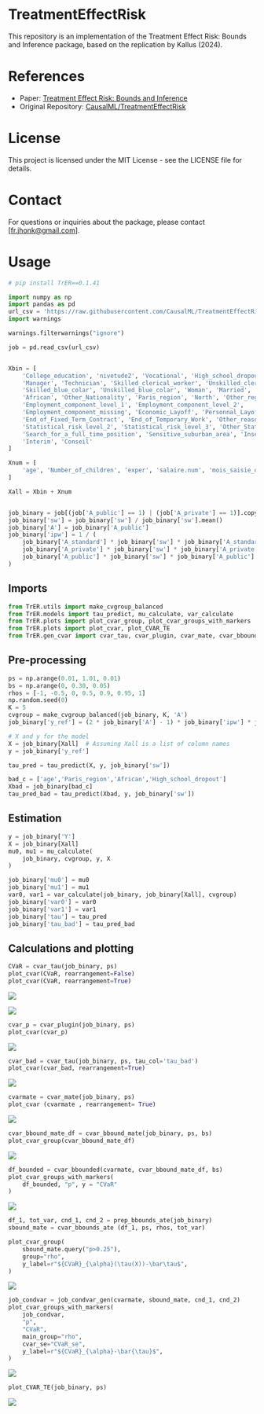 # TreatmentEffectRisk

This repository is an implementation of the Treatment Effect Risk:
Bounds and Inference package, based on the replication by Kallus (2024).

# References

- Paper: [Treatment Effect Risk: Bounds and
  Inference](https://arxiv.org/abs/2201.05893)
- Original Repository:
  [CausalML/TreatmentEffectRisk](https://github.com/CausalML/TreatmentEffectRisk)

# License

This project is licensed under the MIT License - see the LICENSE file
for details.

<!-- ## MAP
&#10;![](./original_pkg/functions.png) -->

# Contact

For questions or inquiries about the package, please contact
\[fr.jhonk@gmail.com\].

# Usage

```python
# pip install TrER==0.1.41
```

```python
import numpy as np
import pandas as pd
url_csv = 'https://raw.githubusercontent.com/CausalML/TreatmentEffectRisk/main/data/behaghel.csv'
import warnings

warnings.filterwarnings("ignore")
```

```python
job = pd.read_csv(url_csv)


Xbin = [
    'College_education', 'nivetude2', 'Vocational', 'High_school_dropout',
    'Manager', 'Technician', 'Skilled_clerical_worker', 'Unskilled_clerical_worker',
    'Skilled_blue_colar', 'Unskilled_blue_colar', 'Woman', 'Married', 'French',
    'African', 'Other_Nationality', 'Paris_region', 'North', 'Other_regions',
    'Employment_component_level_1', 'Employment_component_level_2',
    'Employment_component_missing', 'Economic_Layoff', 'Personnal_Layoff',
    'End_of_Fixed_Term_Contract', 'End_of_Temporary_Work', 'Other_reasons_of_unemployment',
    'Statistical_risk_level_2', 'Statistical_risk_level_3', 'Other_Statistical_risk',
    'Search_for_a_full_time_position', 'Sensitive_suburban_area', 'Insertion',
    'Interim', 'Conseil'
]

Xnum = [
    'age', 'Number_of_children', 'exper', 'salaire.num', 'mois_saisie_occ', 'ndem'
]

Xall = Xbin + Xnum


job_binary = job[(job['A_public'] == 1) | (job['A_private'] == 1)].copy()
job_binary['sw'] = job_binary['sw'] / job_binary['sw'].mean()
job_binary['A'] = job_binary['A_public']
job_binary['ipw'] = 1 / (
    job_binary['A_standard'] * job_binary['sw'] * job_binary['A_standard'].mean() +
    job_binary['A_private'] * job_binary['sw'] * job_binary['A_private'].mean() +
    job_binary['A_public'] * job_binary['sw'] * job_binary['A_public'].mean()
)
```

## Imports

```python
from TrER.utils import make_cvgroup_balanced
from TrER.models import tau_predict, mu_calculate, var_calculate
from TrER.plots import plot_cvar_group, plot_cvar_groups_with_markers
from TrER.plots import plot_cvar, plot_CVAR_TE
from TrER.gen_cvar import cvar_tau, cvar_plugin, cvar_mate, cvar_bbound_mate, cvar_bbounded, prep_bbounds_ate, job_condvar_gen, cvar_bbounds_ate
```

## Pre-processing

```python
ps = np.arange(0.01, 1.01, 0.01)
bs = np.arange(0, 0.30, 0.05)
rhos = [-1, -0.5, 0, 0.5, 0.9, 0.95, 1]
np.random.seed(0)
K = 5
cvgroup = make_cvgroup_balanced(job_binary, K, 'A')
job_binary['y_ref'] = (2 * job_binary['A'] - 1) * job_binary['ipw'] * job_binary['Y']

# X and y for the model
X = job_binary[Xall]  # Assuming Xall is a list of column names
y = job_binary['y_ref']

tau_pred = tau_predict(X, y, job_binary['sw'])

bad_c = ['age','Paris_region','African','High_school_dropout']
Xbad = job_binary[bad_c]
tau_pred_bad = tau_predict(Xbad, y, job_binary['sw'])
```

## Estimation

```python
y = job_binary['Y']
X = job_binary[Xall]
mu0, mu1 = mu_calculate(
    job_binary, cvgroup, y, X
)
```

```python
job_binary['mu0'] = mu0
job_binary['mu1'] = mu1
var0, var1 = var_calculate(job_binary, job_binary[Xall], cvgroup)
job_binary['var0'] = var0
job_binary['var1'] = var1
job_binary['tau'] = tau_pred
job_binary['tau_bad'] = tau_pred_bad
```

## Calculations and plotting

```python
CVaR = cvar_tau(job_binary, ps)
plot_cvar(CVaR, rearrangement=False)
plot_cvar(CVaR, rearrangement=True)
```

![](README_files/figure-commonmark/cell-9-output-1.png)

![](README_files/figure-commonmark/cell-9-output-2.png)

```python
cvar_p = cvar_plugin(job_binary, ps)
plot_cvar(cvar_p)
```

![](README_files/figure-commonmark/cell-10-output-1.png)

```python
cvar_bad = cvar_tau(job_binary, ps, tau_col='tau_bad')
plot_cvar(cvar_bad, rearrangement=True)
```

![](README_files/figure-commonmark/cell-11-output-1.png)

```python
cvarmate = cvar_mate(job_binary, ps)
plot_cvar (cvarmate , rearrangement= True)
```

![](README_files/figure-commonmark/cell-12-output-1.png)

```python
cvar_bbound_mate_df = cvar_bbound_mate(job_binary, ps, bs)
plot_cvar_group(cvar_bbound_mate_df)
```

![](README_files/figure-commonmark/cell-13-output-1.png)

```python
df_bounded = cvar_bbounded(cvarmate, cvar_bbound_mate_df, bs)
plot_cvar_groups_with_markers(
    df_bounded, "p", y = "CVaR"
)
```

![](README_files/figure-commonmark/cell-14-output-1.png)

```python
df_1, tot_var, cnd_1, cnd_2 = prep_bbounds_ate(job_binary)
sbound_mate = cvar_bbounds_ate (df_1, ps, rhos, tot_var)
```

```python
plot_cvar_group(
    sbound_mate.query("p>0.25"),
    group="rho",
    y_label=r"${CVaR}_{\alpha}(\tau(X))-\bar\tau$",
)
```

![](README_files/figure-commonmark/cell-16-output-1.png)

```python
job_condvar = job_condvar_gen(cvarmate, sbound_mate, cnd_1, cnd_2)
plot_cvar_groups_with_markers(
    job_condvar,
    "p",
    "CVaR",
    main_group="rho",
    cvar_se="CVaR_se",
    y_label=r"${CVaR}_{\alpha}-\bar{\tau}$",
)
```

![](README_files/figure-commonmark/cell-17-output-1.png)

```python
plot_CVAR_TE(job_binary, ps)
```

![](README_files/figure-commonmark/cell-18-output-1.png)
